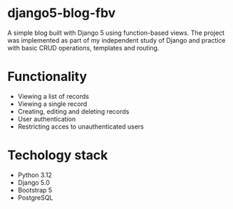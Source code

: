 # django5-blog-fbv
A simple blog built with Django 5 using function-based views.
The project was implemented as part of my independent study of Django and practice with basic CRUD operations, templates and routing.
# Functionality
- Viewing a list of records
- Viewing a single record
- Creating, editing and deleting records
- User authentication
- Restricting acces to unauthenticated users
# Techology stack
- Python 3.12
- Django 5.0
- Bootstrap 5
- PostgreSQL
